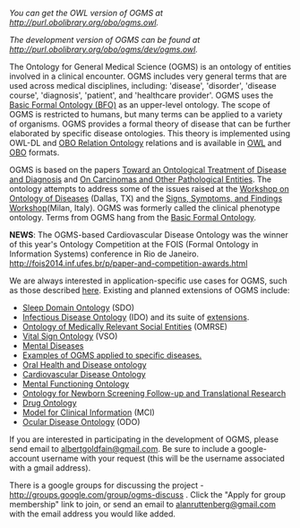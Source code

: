 <i>You can get the OWL version of OGMS at <a href='http://purl.obolibrary.org/obo/ogms.owl'>http://purl.obolibrary.org/obo/ogms.owl</a>.</i>

<i>The development version of OGMS can be found at <a href='http://purl.obolibrary.org/obo/ogms/dev/ogms.owl'>http://purl.obolibrary.org/obo/ogms/dev/ogms.owl</a>.</i>

The Ontology for General Medical Science (OGMS) is an ontology of entities involved in a clinical encounter.  OGMS includes very general terms that are used across medical disciplines, including: 'disease', 'disorder', 'disease course', 'diagnosis', 'patient', and 'healthcare provider'.  OGMS uses the <a href='http://www.ifomis.org/bfo/'>Basic Formal Ontology (BFO)</a> as an upper-level ontology. The scope of OGMS is restricted to humans, but many terms can be applied to a variety of organisms.  OGMS provides a formal theory of disease that can be further elaborated by specific disease ontologies.  This theory is implemented using OWL-DL and <a href='http://obofoundry.org/ro/'>OBO Relation Ontology</a> relations and is available in <a href='http://www.w3.org/TR/owl-features/'>OWL</a> and <a href='http://www.geneontology.org/GO.format.obo-1_2.shtml'>OBO</a> formats.

OGMS is based on the papers <a href='http://ontology.buffalo.edu/medo/Disease_and_Diagnosis.pdf'>Toward an Ontological Treatment of Disease and Diagnosis</a> and <a href='http://ontology.buffalo.edu/bio/ISMB/ISMB_Bio-ontologies.pdf'>On Carcinomas and Other Pathological Entities</a>. The ontology attempts to address some of the issues raised at the <a href='http://bioontology.org/wiki/index.php/Workshop_on_Ontology_of_Diseases'>Workshop on Ontology of Diseases</a> (Dallas, TX) and the <a href='http://bimib.disco.unimib.it/index.php/SSFW09'>Signs, Symptoms, and Findings Workshop</a>(Milan, Italy). OGMS was formerly called the clinical phenotype ontology. Terms from OGMS hang from the <a href='http://www.ifomis.org/bfo'>Basic Formal Ontology</a>.

**NEWS**:
The OGMS-based Cardiovascular Disease Ontology was the winner of this year's Ontology Competition at the FOIS (Formal Ontology in Information Systems) conference in Rio de Janeiro.
http://fois2014.inf.ufes.br/p/paper-and-competition-awards.html


We are always interested in application-specific use cases for OGMS, such as those described <a href='http://www.buffalo.edu/~ag33/OGMSApplied.ppt'>here</a>.  Existing and planned extensions of OGMS include:
  * <a href='http://datahub.io/dataset/bioportal-sdo'>Sleep Domain Ontology</a> (SDO)
  * <a href='http://infectiousdiseaseontology.org/Home.html'>Infectious Disease Ontology</a> (IDO) and its suite of <a href='http://infectiousdiseaseontology.org/page/Extensions'>extensions</a>.
  * <a href='http://code.google.com/p/omrse/'>Ontology of Medically Relevant Social Entities</a> (OMRSE)
  * <a href='http://code.google.com/p/vital-sign-ontology/'>Vital Sign Ontology</a> (VSO)
  * <a href='http://ontology.buffalo.edu/psychiatry/JBSCeustersSmith2010.pdf'>Mental Diseases</a>
  * <a href='http://ontology.buffalo.edu/smith/ppt/OGMS/OGMS_Applied.ppt'>Examples of OGMS applied to specific diseases.</a>
  * <a href='http://code.google.com/p/ohd-ontology'>Oral Health and Disease ontology</a>
  * <a href='http://code.google.com/p/cvdo/'>Cardiovascular Disease Ontology</a>
  * <a href='http://code.google.com/p/mental-functioning-ontology/'>Mental Functioning Ontology</a>
  * <a href='http://code.google.com/p/onstr/'>Ontology for Newborn Screening Follow-up and Translational Research</a>
  * <a href='http://www.unbsj.ca/sase/csas/data/ws/icbo2013/papers/research/icbo2013_submission_40.pdf'>Drug Ontology</a>
  * <a href='http://www.unbsj.ca/sase/csas/data/ws/icbo2013/papers/ec/icbo2013_submission_56.pdf'>Model for Clinical Information</a> (MCI)
  * <a href='http://www.unbsj.ca/sase/csas/data/ws/icbo2013/papers/posters/icbo2013_submission_67.pdf'>Ocular Disease Ontology</a> (ODO)

If you are interested in participating in the development of OGMS, please send email to albertgoldfain@gmail.com.  Be sure to include a google-account username with your request (this will be the username associated with a gmail address).

There is a google groups for discussing the project - http://groups.google.com/group/ogms-discuss . Click the "Apply for group membership" link to join, or send an email to alanruttenberg@gmail.com with the email address you would like added.